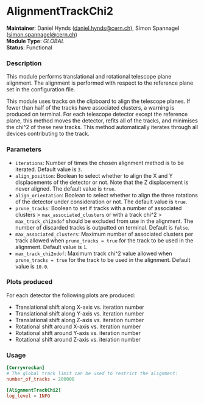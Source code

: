 # AlignmentTrackChi2
**Maintainer**: Daniel Hynds (<daniel.hynds@cern.ch>), Simon Spannagel (<simon.spannagel@cern.ch>)  
**Module Type**: *GLOBAL*  
**Status**: Functional

### Description
This module performs translational and rotational telescope plane alignment. The alignment is performed with respect to the reference plane set in the configuration file.

This module uses tracks on the clipboard to align the telescope planes. If fewer than half of the tracks have associated clusters, a warning is produced on terminal.
For each telescope detector except the reference plane, this method moves the detector, refits all of the tracks, and minimises the chi^2 of these new tracks. This method automatically iterates through all devices contributing to the track.

### Parameters
* `iterations`: Number of times the chosen alignment method is to be iterated. Default value is `3`.
* `align_position`: Boolean to select whether to align the X and Y displacements of the detector or not. Note that the Z displacement is never aligned. The default value is `true`.
* `align_orientation`: Boolean to select whether to align the three rotations of the detector under consideration or not. The default value is `true`.
* `prune_tracks`: Boolean to set if tracks with a number of associated clusters > `max_associated_clusters` or with a track chi^2 > `max_track_chi2ndof` should be excluded from use in the alignment. The number of discarded tracks is outputted on terminal. Default is `false`.
* `max_associated_clusters`: Maximum number of associated clusters per track allowed when `prune_tracks = true` for the track to be used in the alignment. Default value is `1`.
* `max_track_chi2ndof`: Maximum track chi^2 value allowed when `prune_tracks = true` for the track to be used in the alignment. Default value is `10.0`.

### Plots produced
For each detector the following plots are produced:

* Translational shift along X-axis vs. iteration number
* Translational shift along Y-axis vs. iteration number
* Translational shift along Z-axis vs. iteration number
* Rotational shift around X-axis vs. iteration number
* Rotational shift around Y-axis vs. iteration number
* Rotational shift around Z-axis vs. iteration number

### Usage
```toml
[Corryvreckan]
# The global track limit can be used to restrict the alignment:
number_of_tracks = 200000

[AlignmentTrackChi2]
log_level = INFO
```
